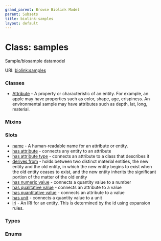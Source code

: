 ```yaml
---
grand_parent: Browse Biolink Model
parent: Subsets
title: biolink:samples
layout: default
---
```


# Class: samples


Sample/biosample datamodel

URI: [biolink:samples](https://w3id.org/biolink/vocab/samples)


### Classes

 * [Attribute](Attribute.md) - A property or characteristic of an entity. For example, an apple may have properties such as color, shape, age, crispiness. An environmental sample may have attributes such as depth, lat, long, material.

### Mixins


### Slots

 * [name](name.md) - A human-readable name for an attribute or entity.
 * [has attribute](has_attribute.md) - connects any entity to an attribute
 * [has attribute type](has_attribute_type.md) - connects an attribute to a class that describes it
 * [derives from](derives_from.md) - holds between two distinct material entities, the new entity and the old entity, in which the new entity begins to exist when the old entity ceases to exist, and the new entity inherits the significant portion of the matter of the old entity
 * [has numeric value](has_numeric_value.md) - connects a quantity value to a number
 * [has qualitative value](has_qualitative_value.md) - connects an attribute to a value
 * [has quantitative value](has_quantitative_value.md) - connects an attribute to a value
 * [has unit](has_unit.md) - connects a quantity value to a unit
 * [iri](iri.md) - An IRI for an entity. This is determined by the id using expansion rules.

### Types


### Enums

